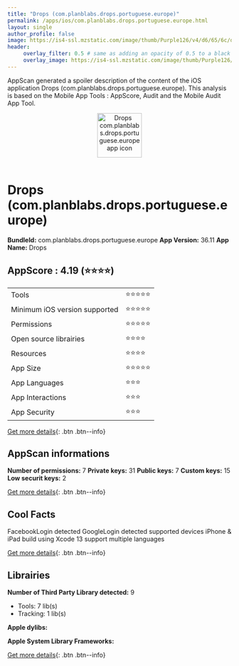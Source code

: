 ```yaml
---
title: "Drops (com.planblabs.drops.portuguese.europe)"
permalink: /apps/ios/com.planblabs.drops.portuguese.europe.html
layout: single
author_profile: false
image: https://is4-ssl.mzstatic.com/image/thumb/Purple126/v4/d6/65/6c/d6656c57-32cd-4094-84fa-68bcbea0447d/contsched.actiwica.png/512x512bb.jpg
header: 
     overlay_filter: 0.5 # same as adding an opacity of 0.5 to a black background
     overlay_image: https://is4-ssl.mzstatic.com/image/thumb/Purple126/v4/d6/65/6c/d6656c57-32cd-4094-84fa-68bcbea0447d/contsched.actiwica.png/512x512bb.jpg
---
```

AppScan generated a spoiler description of the content of the iOS application Drops (com.planblabs.drops.portuguese.europe). This analysis is based on the Mobile App Tools : AppScore, Audit and the Mobile Audit App Tool.

  
  
<div style="text-align: center;"><img src="https://is4-ssl.mzstatic.com/image/thumb/Purple126/v4/d6/65/6c/d6656c57-32cd-4094-84fa-68bcbea0447d/contsched.actiwica.png/512x512bb.jpg" width="100" height="100" alt="Drops com.planblabs.drops.portuguese.europe app icon"></div></br>
  
# Drops (com.planblabs.drops.portuguese.europe)

**BundleId:** com.planblabs.drops.portuguese.europe
**App Version:** 36.11
**App Name:** Drops


## AppScore : 4.19 (⭐️⭐️⭐️⭐️) 

<table>
<tr><td> Tools </td><td> ⭐️⭐️⭐️⭐️⭐️ </td></tr>
<tr><td> Minimum iOS version supported </td><td> ⭐️⭐️⭐️⭐️⭐️ </td></tr>
<tr><td> Permissions </td><td> ⭐️⭐️⭐️⭐️⭐️ </td></tr>
<tr><td> Open source librairies </td><td> ⭐️⭐️⭐️⭐️ </td></tr>
<tr><td> Resources </td><td> ⭐️⭐️⭐️⭐️ </td></tr>
<tr><td> App Size </td><td> ⭐️⭐️⭐️⭐️⭐️ </td></tr>
<tr><td> App Languages </td><td> ⭐️⭐️⭐️ </td></tr>
<tr><td> App Interactions </td><td> ⭐️⭐️⭐️ </td></tr>
<tr><td> App Security </td><td> ⭐️⭐️⭐️ </td></tr>
</table>

[Get more details](/pricing.html){: .btn .btn--info}  
  
## AppScan informations 

**Number of permissions:** 7
**Private keys:** 31
**Public keys:** 7
**Custom keys:** 15
**Low securit keys:** 2
  
[Get more details](/pricing.html){: .btn .btn--info}

## Cool Facts

FacebookLogin detected
GoogleLogin detected
supported devices iPhone & iPad
build using Xcode 13
support multiple languages
  
[Get more details](/pricing.html){: .btn .btn--info}

## Librairies 
**Number of Third Party Library detected:** 9
- Tools: 7 lib(s)
- Tracking: 1 lib(s)

**Apple dylibs:**


**Apple System Library Frameworks:**


  
[Get more details](/pricing.html){: .btn .btn--info}

